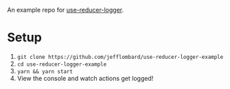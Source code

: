 An example repo for [use-reducer-logger](https://github.com/jefflombard/use-reducer-logger).

# Setup

1. `git clone https://github.com/jefflombard/use-reducer-logger-example`
1. `cd use-reducer-logger-example`
1. `yarn && yarn start`
1. View the console and watch actions get logged!
